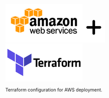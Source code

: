 <img src="../docs/images/aws.svg" alt="aws" height="120"><img src="../docs/images/plus.svg" alt="plus" height="70"><img src="../docs/images/terraform.svg" alt="terraform" height="120">

Terraform configuration for AWS deployment.

